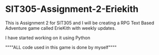 # SIT305-Assignment-2-Eriekith
This is Assignment 2 for SIT305 and I will be creating a RPG Text Based Adventure game called ErieKith with weekly updates.

I have started working on it using Python

""""ALL code used in this game is done by myself""""
